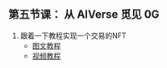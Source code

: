

## 第五节课： 从 AIVerse 觅见 0G

1. 跟着一下教程实现一个交易的NFT
    - [图文教程](https://docs.google.com/presentation/d/1p4qdCu7WOEUC7PW_lj0ZJ6eux3UAljvd/edit?usp=sharing&ouid=104615760403499796168&rtpof=true&sd=true)
    - [视频教程](https://drive.google.com/file/d/1EX9AE0yRILlwi_tQxB5kpcdqSpvDT-eD/view?usp=sharing)
